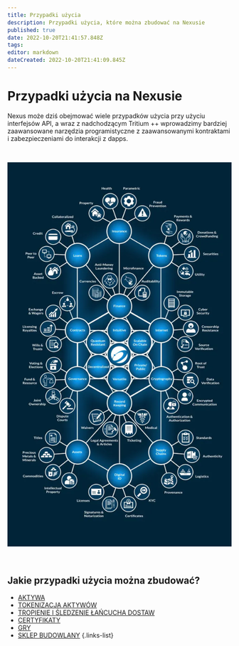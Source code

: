 ```yaml
---
title: Przypadki użycia
description: Przypadki użycia, które można zbudować na Nexusie
published: true
date: 2022-10-20T21:41:57.848Z
tags: 
editor: markdown
dateCreated: 2022-10-20T21:41:09.845Z
---
```


# Przypadki użycia na Nexusie

Nexus może dziś obejmować wiele przypadków użycia przy użyciu interfejsów API, a wraz z nadchodzącym Tritium ++ wprowadzimy bardziej zaawansowane narzędzia programistyczne z zaawansowanymi kontraktami i zabezpieczeniami do interakcji z dapps.

&nbsp;

![usecase.webp](/usecase.webp#center)

&nbsp;

## Jakie przypadki użycia można zbudować?

- [AKTYWA](/use-cases/assets-nfts)
- [TOKENIZACJA AKTYWÓW](/use-cases/asset-tokenization)
- [TROPIENIE I ŚLEDZENIE ŁAŃCUCHA DOSTAW](/use-cases/supply-chain)
- [CERTYFIKATY](/use-cases/certificates)
- [GRY](/use-cases/gaming)
- [SKLEP BUDOWLANY](/use-cases/brick-and-mortar-store)
{.links-list}